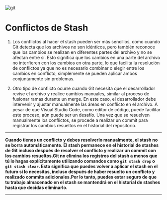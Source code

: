 ![git](https://git-scm.com/images/logos/1color-darkbg@2x.png)

# Conflictos de Stash

1. Los conflictos al hacer el stash pueden ser más sencillos, como cuando Git detecta que los archivos no son idénticos, pero también reconoce que los cambios se realizan en diferentes partes del archivo y no se afectan entre sí. Esto significa que los cambios en una parte del archivo no interfieren con los cambios en otra parte, lo que facilita la resolución de conflictos ya que no es necesario combinar o elegir entre los cambios en conflicto, simplemente se pueden aplicar ambos conjuntamente sin problemas.


2.  Otro tipo de conflicto ocurre cuando Git necesita que el desarrollador revise el archivo y realice cambios manuales, similar al proceso de fusionar ramas durante un merge. En este caso, el desarrollador debe intervenir y ajustar manualmente las áreas en conflicto en el archivo. A pesar de que Visual Studio Code, como editor de código, puede facilitar este proceso, aún puede ser un desafío. Una vez que se resuelven manualmente los conflictos, se procede a realizar un commit para registrar los cambios resueltos en el historial del repositorio.
***
**Cuando tienes un conflicto y debes resolverlo manualmente, el stash no se borra automáticamente. El stash permanece en el historial de stashes de Git incluso después de resolver el conflicto y realizar un commit con los cambios resueltos.Git no elimina los registros del stash a menos que tú lo hagas explícitamente utilizando comandos como `git stash drop` o `git stash clear`. Esto significa que puedes volver a aplicar el stash en el futuro si lo necesitas, incluso después de haber resuelto un conflicto y realizado commits adicionales.Por lo tanto, puedes estar seguro de que tu trabajo almacenado en el stash se mantendrá en el historial de stashes hasta que decidas eliminarlo.**
***